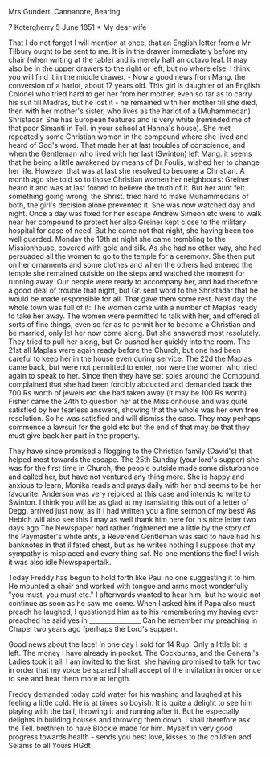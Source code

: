 Mrs Gundert, Cannanore, Bearing

7 Kotergherry 5 June 1851
 <Thursday>*
My dear wife

That I do not forget I will mention at once, that an English letter from a Mr Tilbury ought to be sent to me. It is in the drawer immediately before my chair (when writing at the table) and is merely half an octavo leaf. It may also be in the upper drawers to the right or left, but no where else. I think you will find it in the middle drawer. - Now a good news from Mang. the conversion of a harlot, about 17 years old. This girl is daughter of an English Colonel who tried hard to get her from her mother, even so far as to carry his suit till Madras, but he lost it - he remained with her mother till she died, then with her mother's sister, who lives as the harlot of a (Muhammedan) Shristadar. She has European features and is very white (reminded me of that poor Simanti in Tell. in your school at Hanna's house). She met repeatedly some Christian women in the compound where she lived and heard of God's word. That made her at last troubles of conscience, and when the Gentleman who lived with her last (Swinton) left Mang. it seems that he being a little awakened by means of Dr Foulis, wished her to change her life. However that was at last she resolved to become a Christian. A month ago she told so to those Christian women her neighbours: Greiner heard it and was at last forced to believe the truth of it. But her aunt felt something going wrong, the Shrist. tried hard to make Muhammedans of both, the girl's decision alone prevented it. She was now watched day and night. Once a day was fixed for her escape Andrew Simeon etc were to walk near her compound to protect her also Greiner kept close to the military hospital for case of need. But he came not that night, she having been too well guarded. Monday the 19th at night she came trembling to the Missionhouse, covered with gold and silk. As she had no other way, she had persuaded all the women to go to the temple for a ceremony. She then put on her ornaments and some clothes and when the others had entered the temple she remained outside on the steps and watched the moment for running away. Our people were ready to accompany her, and had therefore a good deal of trouble that night, but Gr. sent word to the Shristadar that he would be made responsible for all. That gave them some rest. Next day the whole town was full of it: The women came with a number of Maplas ready to take her away. The women were permitted to talk with her, and offered all sorts of fine things, even so far as to permit her to become a Christian and be married, only let her now come along. But she answered most resolutely. They tried to pull her along, but Gr pushed her quickly into the room. The 21st all Maplas were again ready before the Church, but one had been careful to keep her in the house even during service. The 22d the Maplas came back, but were not permitted to enter, nor were the women who tried again to speak to her. Since then they have set spies around the Compound, complained that she had been forcibly abducted and demanded back the 700 Rs worth of jewels etc she had taken away (it may be 100 Rs worth). Fisher came the 24th to question her at the Missionhouse and was quite satisfied by her fearless answers, showing that the whole was her own free resolution. So he was satisfied and will dismiss the case. They may perhaps commence a lawsuit for the gold etc but the end of that may be that they must give back her part in the property.

They have since promised a flogging to the Christian family (David's) that helped most towards the escape. The 25th Sunday (your lord's supper) she was for the first time in Church, the people outside made some disturbance and called her, but have not ventured any thing more. She is happy and anxious to learn, Monika reads and prays daily with her and seems to be her favourite. Anderson was very rejoiced at this case and intends to write to Swinton. I think you will be as glad at my translating this out of a letter of Degg. arrived just now, as if I had written you a fine sermon of my best! As Hebich will also see this I may as well thank him here for his nice letter two days ago The Newspaper had rather frightened me a little by the story of the Paymaster's white ants, a Reverend Gentleman was said to have had his banknotes in that illfated chest, but as he writes nothing I suppose that my sympathy is misplaced and every thing saf. No one mentions the fire! I wish it was also idle Newspapertalk.

Today Freddy has begun to hold forth like Paul no one suggesting it to him. He mounted a chair and worked with tongue and arms most wonderfully "you must, you must etc." I afterwards wanted to hear him, but he would not continue as soon as he saw me come. When I asked him if Papa also must preach he laughed, I questioned him as to his remembering my having ever preached he said yes in ________________ Can he remember my preaching in Chapel two years ago (perhaps the Lord's supper).

Good news about the lace! In one day I sold for 14 Rup. Only a little bit is left. The money I have already in pocket. The Cockburns, and the General's Ladies took it all. I am invited to the first; she having promised to talk for two in order that my voice be spared I shall accept of the invitation in order once to see and hear them more at length.

Freddy demanded today cold water for his washing and laughed at his feeling a little cold. He is at times so boyish. It is quite a delight to see him playing with the ball, throwing it and running after it. But he especially delights in building houses and throwing them down. I shall therefore ask the Tell. brethren to have Blöckle made for him. Myself in very good progress towards health - sends you best love, kisses to the children and Selams to all
 Yours HGdt
